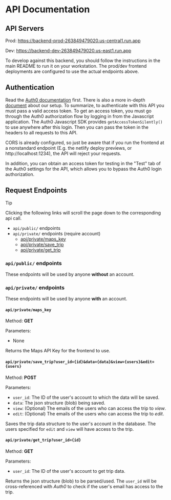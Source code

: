 # API Documentation

## API Servers

Prod: https://backend-prod-263849479020.us-central1.run.app

Dev: https://backend-dev-263849479020.us-east1.run.app

To develop against this backend, you should follow the instructions in the main README to run it on your workstation.
The prod/dev frontend deployments are configured to use the actual endpoints above.

## Authentication

Read the [Auth0 documentation](https://auth0.com/docs/quickstart/backend/python/02-using) first. There is also a more
in-depth [document](https://auth0.com/docs/get-started/architecture-scenarios/spa-api) about our setup. To summarize, to
authenticate with this API you must pass a valid access token. To get an access token, you must go through the Auth0
authorization flow by logging in from the Javascript application. The Auth0 Javascript SDK provides
`getAccessTokenSilently()` to use anywhere after this login. Then you can pass the token in the headers to all requests
to this API.

CORS is already configured, so just be aware that if you run the frontend at a nonstandard endpoint (E.g. the netlify
deploy previews, or http://localhost:1234), the API will reject your requests.

In addition, you can obtain an access token for testing in the "Test" tab of the Auth0 settings for the API, which
allows you to bypass the Auth0 login authorization.

## Request Endpoints

> [!TIP]
> Clicking the following links will scroll the page down to the corresponding api call.

- `api/public/` endpoints
- `api/private/` endpoints (require account)
    - [api/private/maps_key](#apiprivatemaps_key)
    - [api/private/save_trip](#apiprivatesave_tripuser_ididdatadataviewuserseditusers)
    - [api/private/get_trip](#apiprivateget_tripuser_idid)

### `api/public/` endpoints

These endpoints will be used by anyone **without** an account.

### `api/private/` endpoints

These endpoints will be used by anyone **with** an account.

#### `api/private/maps_key`

Method: **GET**

Parameters:

- None

Returns the Maps API Key for the frontend to use.

#### `api/private/save_trip?user_id={id}&data={data}&view={users}&edit={users}`

Method: **POST**

Parameters:

- `user_id`: The ID of the user's account to which the data will be saved.
- `data`: The json structure (blob) being saved.
- `view`: (Optional) The emails of the users who can access the trip to *view*.
- `edit`: (Optional) The emails of the users who can access the trip to *edit*.

Saves the trip data structure to the user's account in the database. The users specified for `edit` and `view` will have
access to the trip.

#### `api/private/get_trip?user_id={id}`

Method: **GET**

Parameters:

- `user_id`: The ID of the user's account to get trip data.

Returns the json structure (blob) to be parsed/used. The `user_id` will be cross-referenced with _Auth0_ to check if the
user's email has access to the trip.
